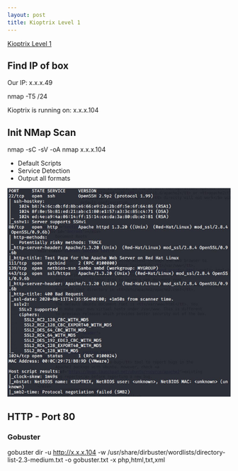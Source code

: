 ```yaml
---
layout: post
title: Kioptrix Level 1
---
```

[Kioptrix Level 1](https://www.vulnhub.com/entry/kioptrix-level-1-1,22/#)

## Find IP of box
Our IP: x.x.x.49

nmap -T5 <LHOST>/24
 
Kioptrix is running on: x.x.x.104  

## Init NMap Scan
nmap -sC -sV -oA nmap x.x.x.104
 - Default Scripts
 - Service Detection
 - Output all formats

![Initial NMap Scan](/images/KioptrixL1/Nmap1.JPG)

## HTTP - Port 80
### Gobuster
gobuster dir -u http://x.x.x.104 -w /usr/share/dirbuster/wordlists/directory-list-2.3-medium.txt -o gobuster.txt -x php,html,txt,xml
